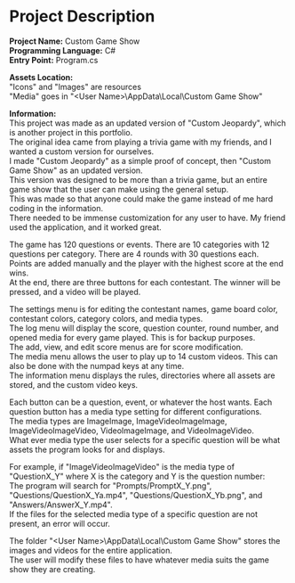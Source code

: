 # Project Description
**Project Name:** Custom Game Show <br />
**Programming Language:** C# <br />
**Entry Point:** Program.cs <br />

**Assets Location:** <br />
"Icons" and "Images" are resources <br />
"Media" goes in "\<User Name\>\AppData\Local\Custom Game Show" <br />

**Information:** <br />
This project was made as an updated version of "Custom Jeopardy", which is another project in this portfolio. <br />
The original idea came from playing a trivia game with my friends, and I wanted a custom version for ourselves. <br />
I made "Custom Jeopardy" as a simple proof of concept, then "Custom Game Show" as an updated version. <br />
This version was designed to be more than a trivia game, but an entire game show that the user can make using the general setup. <br />
This was made so that anyone could make the game instead of me hard coding in the information. <br />
There needed to be immense customization for any user to have. My friend used the application, and it worked great. <br />

The game has 120 questions or events. There are 10 categories with 12 questions per category. There are 4 rounds with 30 questions each. <br />
Points are added manually and the player with the highest score at the end wins. <br />
At the end, there are three buttons for each contestant. The winner will be pressed, and a video will be played. <br />

The settings menu is for editing the contestant names, game board color, contestant colors, category colors, and media types. <br />
The log menu will display the score, question counter, round number, and opened media for every game played. This is for backup purposes. <br />
The add, view, and edit score menus are for score modification. <br />
The media menu allows the user to play up to 14 custom videos. This can also be done with the numpad keys at any time. <br />
The information menu displays the rules, directories where all assets are stored, and the custom video keys. <br />

Each button can be a question, event, or whatever the host wants. Each question button has a media type setting for different configurations. <br />
The media types are ImageImage, ImageVideoImageImage, ImageVideoImageVideo, VideoImageImage, and VideoImageVideo. <br />
What ever media type the user selects for a specific question will be what assets the program looks for and displays. <br />

For example, if "ImageVideoImageVideo" is the media type of "QuestionX\_Y" where X is the category and Y is the question number: <br />
The program will search for "Prompts/PromptX\_Y.png", "Questions/QuestionX\_Ya.mp4", "Questions/QuestionX\_Yb.png", and "Answers/AnswerX\_Y.mp4". <br />
If the files for the selected media type of a specific question are not present, an error will occur. <br />

The folder "\<User Name\>\AppData\Local\Custom Game Show" stores the images and videos for the entire application. <br />
The user will modify these files to have whatever media suits the game show they are creating.
